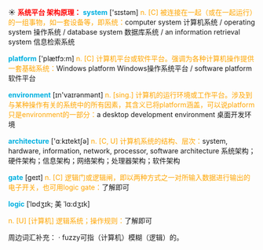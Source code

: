 ☀ <font color="red">**系统平台 架构原理：**</font>
<font color="sky blue">**system**</font> ['sɪstəm] 
<font color="orange">n. [C] 被连接在一起（或在一起运行）的一组事物，如一套设备等，即系统：</font>computer system 计算机系统 / operating system 操作系统 / database system 数据库系统 / an information retrieval system 信息检索系统

<font color="sky blue">**platform**</font> ['plætfɔ:m] 
<font color="orange">n. [C] 计算机平台或软件平台。强调为各种计算机操作提供一套基础系统：</font>Windows platform Windows操作系统平台 / software platform 软件平台

<font color="sky blue">**environment**</font> [ɪn'vaɪrənmənt] 
<font color="orange">n. [sing.] 计算机的运行环境或工作平台。涉及到与某种操作有关的系统中的所有因素，其含义已将platform涵盖，可以说platform只是environment的一部分：</font>a desktop development environment 桌面开发环境

<font color="sky blue">**architecture**</font> ['ɑːkɪtektʃə] 
<font color="orange">n. [C, U] 计算机系统的结构、层次：</font>system, hardware, information, network, processor, software architecture 系统架构；硬件架构；信息架构；网络架构；处理器架构；软件架构

<font color="sky blue">**gate**</font> [ɡeɪt] 
<font color="orange">n. [C] 逻辑门或逻辑闸，即以两种方式之一对所输入数据进行输出的电子开关，也可用logic gate：</font>了解即可
           

<font color="sky blue">**logic**</font> [ˈlɒdʒɪk; 美 ˈlɑ:dʒɪk]

<font color="orange">n. [U] [计算机] 逻辑系统；操作规则：</font>了解即可

周边词汇补充：
· fuzzy可指（计算机）模糊（逻辑）的。
